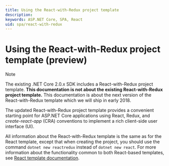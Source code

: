 ```yaml
---
title: Using the React-with-Redux project template
description: 
keywords: ASP.NET Core, SPA, React
uid: spa/react-with-redux
---
```

# Using the React-with-Redux project template (preview)

> [!NOTE]
> The existing .NET Core 2.0.x SDK includes a React-with-Redux project template. **This documentation is not about the existing React-with-Redux project template.** This documentation is about the next version of the React-with-Redux template which we will ship in early 2018.

The updated React-with-Redux project template provides a convenient starting point for ASP.NET Core applications using React, Redux, and *create-react-app* (CRA) conventions to implement a rich client-side user interface (UI).

All information about the React-with-Redux template is the same as for the React template, except that when creating the project, you should use the command `dotnet new reactredux` instead of `dotnet new react`. For more information about the functionality common to both React-based templates, see [React template documentation](xref:spa/react).
